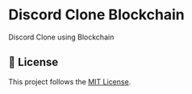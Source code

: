 # Discord Clone Blockchain
Discord Clone using Blockchain

## 📃 License
This project follows the [MIT License](/LICENSE).
